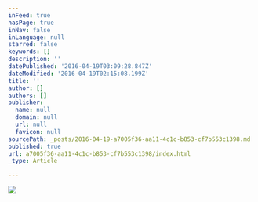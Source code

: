 ```yaml
---
inFeed: true
hasPage: true
inNav: false
inLanguage: null
starred: false
keywords: []
description: ''
datePublished: '2016-04-19T03:09:28.847Z'
dateModified: '2016-04-19T02:15:08.199Z'
title: ''
author: []
authors: []
publisher:
  name: null
  domain: null
  url: null
  favicon: null
sourcePath: _posts/2016-04-19-a7005f36-aa11-4c1c-b853-cf7b553c1398.md
published: true
url: a7005f36-aa11-4c1c-b853-cf7b553c1398/index.html
_type: Article

---
```

![](https://the-grid-user-content.s3-us-west-2.amazonaws.com/81863c79-0de2-4469-b633-c59583e4e5f4.gif)